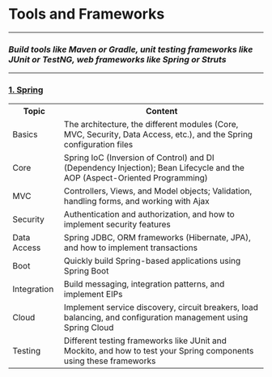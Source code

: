 # Tools and Frameworks

---
### *Build tools like Maven or Gradle, unit testing frameworks like JUnit or TestNG, web frameworks like Spring or Struts*

---

### [1. Spring](https://github.com/Tenphun0503/Practices_Java/blob/main/topics/4.1_Spring.md)
<table>
    <tr>
        <th>Topic</th>
        <th>Content</th>
    </tr>
    <tr>
        <td>Basics</td>
        <td>The architecture, the different modules (Core, MVC, Security, Data Access, etc.), and the Spring configuration files</td>
    </tr>
    <tr>
        <td>Core</td>
        <td>Spring IoC (Inversion of Control) and DI (Dependency Injection); Bean Lifecycle and the AOP (Aspect-Oriented Programming)</td>
    </tr>
    <tr>
        <td>MVC</td>
        <td>Controllers, Views, and Model objects; Validation, handling forms, and working with Ajax</td>
    </tr>
    <tr>
        <td>Security</td>
        <td>Authentication and authorization, and how to implement security features</td>
    </tr>
    <tr>
        <td>Data Access</td>
        <td>Spring JDBC, ORM frameworks (Hibernate, JPA), and how to implement transactions</td>
    </tr>
    <tr>
        <td>Boot</td>
        <td>Quickly build Spring-based applications using Spring Boot</td>
    </tr>
    <tr>
        <td>Integration</td>
        <td>Build messaging, integration patterns, and implement EIPs</td>
    </tr>
    <tr>
        <td>Cloud</td>
        <td>Implement service discovery, circuit breakers, load balancing, and configuration management using Spring Cloud</td>
    </tr>
    <tr>
        <td>Testing</td>
        <td>Different testing frameworks like JUnit and Mockito, and how to test your Spring components using these frameworks</td>
    </tr>

</table>